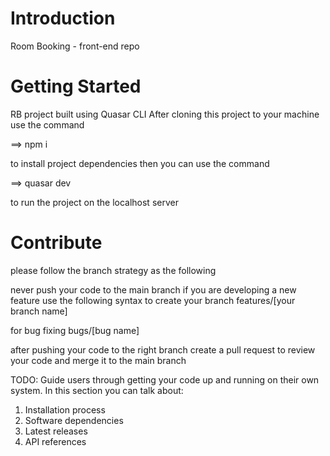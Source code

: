 # Introduction 
Room Booking - front-end repo

# Getting Started
RB project built using Quasar CLI After cloning this project to your machine use the command

==> npm i

to install project dependencies then you can use the command

==> quasar dev

to run the project on the localhost server

# Contribute
please follow the branch strategy as the following

never push your code to the main branch 
if you are developing a new feature use the following syntax to create your branch 
features/[your branch name] 

for bug fixing bugs/[bug name] 

after pushing your code to the right branch create a pull request to review your code and merge it to the main branch 


TODO: Guide users through getting your code up and running on their own system. In this section you can talk about:
1.	Installation process
2.	Software dependencies
3.	Latest releases
4.	API references



